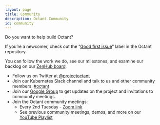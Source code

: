 ```yaml
---
layout: page
title: Community
description: Octant Community
id: community
---
```

Do you want to help build Octant?

If you’re a newcomer, check out the “[Good first issue](https://github.com/vmware-tanzu/octant/labels/good%20first%20issue)” label in the Octant repository.

You can follow the work we do, see our milestones, and examine our backlog on our [ZenHub board](https://app.zenhub.com/workspaces/octant-5ba2bc534b5806bc2be8fa8d/board).

* Follow us on Twitter at [@projectoctant](https://twitter.com/projectoctant)
* Join our Kubernetes Slack channel and talk to us and other community members: [#octant](https://kubernetes.slack.com/app_redirect?channel=CM37M9FCG)
* Join our [Google Group](http://groups.google.com/forum/#!forum/project-octant) to get updates on the project and invitations to community meetings.
* Join the Octant community meetings:
  * Every 2nd Tuesday - [Zoom link](https://VMware.zoom.us/j/627117615)
  * See previous community meetings, demos, and more on our [YouTube Playlist](https://www.youtube.com/playlist?list=PL7bmigfV0EqQ55lLisHHy2n1MDuRZasrR)
